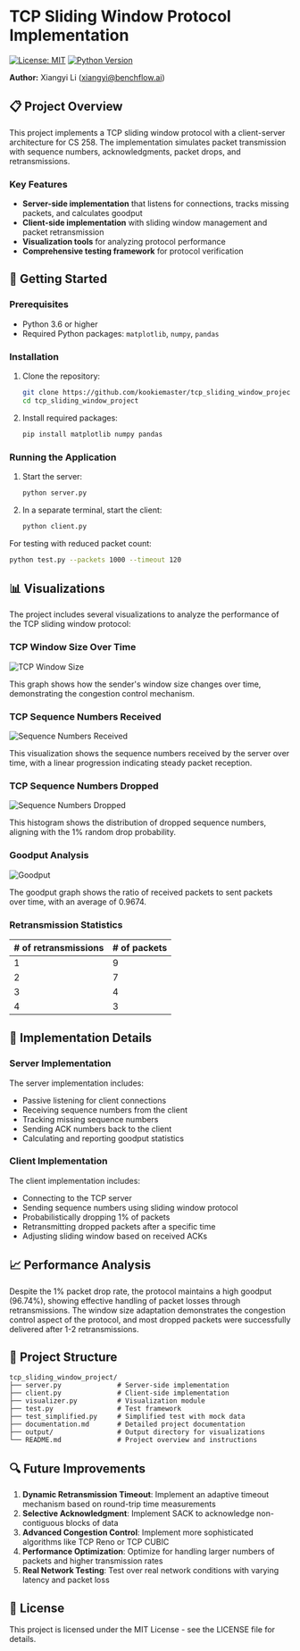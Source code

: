 # TCP Sliding Window Protocol Implementation

[![License: MIT](https://img.shields.io/badge/License-MIT-yellow.svg)](https://opensource.org/licenses/MIT)
[![Python Version](https://img.shields.io/badge/python-3.6%2B-blue.svg)](https://www.python.org/downloads/)

**Author:** Xiangyi Li (xiangyi@benchflow.ai)

## 📋 Project Overview

This project implements a TCP sliding window protocol with a client-server architecture for CS 258. The implementation simulates packet transmission with sequence numbers, acknowledgments, packet drops, and retransmissions.

### Key Features

- **Server-side implementation** that listens for connections, tracks missing packets, and calculates goodput
- **Client-side implementation** with sliding window management and packet retransmission
- **Visualization tools** for analyzing protocol performance
- **Comprehensive testing framework** for protocol verification

## 🚀 Getting Started

### Prerequisites

- Python 3.6 or higher
- Required Python packages: `matplotlib`, `numpy`, `pandas`

### Installation

1. Clone the repository:
   ```bash
   git clone https://github.com/kookiemaster/tcp_sliding_window_project.git
   cd tcp_sliding_window_project
   ```

2. Install required packages:
   ```bash
   pip install matplotlib numpy pandas
   ```

### Running the Application

1. Start the server:
   ```bash
   python server.py
   ```

2. In a separate terminal, start the client:
   ```bash
   python client.py
   ```

For testing with reduced packet count:
```bash
python test.py --packets 1000 --timeout 120
```

## 📊 Visualizations

The project includes several visualizations to analyze the performance of the TCP sliding window protocol:

### TCP Window Size Over Time

![TCP Window Size](./output/window_sizes_20250413_134937.png)

This graph shows how the sender's window size changes over time, demonstrating the congestion control mechanism.

### TCP Sequence Numbers Received

![Sequence Numbers Received](./output/seq_nums_received_20250413_134937.png)

This visualization shows the sequence numbers received by the server over time, with a linear progression indicating steady packet reception.

### TCP Sequence Numbers Dropped

![Sequence Numbers Dropped](./output/seq_nums_dropped_20250413_134937.png)

This histogram shows the distribution of dropped sequence numbers, aligning with the 1% random drop probability.

### Goodput Analysis

![Goodput](./output/goodput_20250413_134937.png)

The goodput graph shows the ratio of received packets to sent packets over time, with an average of 0.9674.

### Retransmission Statistics

| # of retransmissions | # of packets |
|----------------------|--------------|
| 1                    | 9            |
| 2                    | 7            |
| 3                    | 4            |
| 4                    | 3            |

## 📝 Implementation Details

### Server Implementation

The server implementation includes:
- Passive listening for client connections
- Receiving sequence numbers from the client
- Tracking missing sequence numbers
- Sending ACK numbers back to the client
- Calculating and reporting goodput statistics

### Client Implementation

The client implementation includes:
- Connecting to the TCP server
- Sending sequence numbers using sliding window protocol
- Probabilistically dropping 1% of packets
- Retransmitting dropped packets after a specific time
- Adjusting sliding window based on received ACKs

## 📈 Performance Analysis

Despite the 1% packet drop rate, the protocol maintains a high goodput (96.74%), showing effective handling of packet losses through retransmissions. The window size adaptation demonstrates the congestion control aspect of the protocol, and most dropped packets were successfully delivered after 1-2 retransmissions.

## 📁 Project Structure

```
tcp_sliding_window_project/
├── server.py              # Server-side implementation
├── client.py              # Client-side implementation
├── visualizer.py          # Visualization module
├── test.py                # Test framework
├── test_simplified.py     # Simplified test with mock data
├── documentation.md       # Detailed project documentation
├── output/                # Output directory for visualizations
└── README.md              # Project overview and instructions
```

## 🔍 Future Improvements

1. **Dynamic Retransmission Timeout**: Implement an adaptive timeout mechanism based on round-trip time measurements
2. **Selective Acknowledgment**: Implement SACK to acknowledge non-contiguous blocks of data
3. **Advanced Congestion Control**: Implement more sophisticated algorithms like TCP Reno or TCP CUBIC
4. **Performance Optimization**: Optimize for handling larger numbers of packets and higher transmission rates
5. **Real Network Testing**: Test over real network conditions with varying latency and packet loss

## 📄 License

This project is licensed under the MIT License - see the LICENSE file for details.
